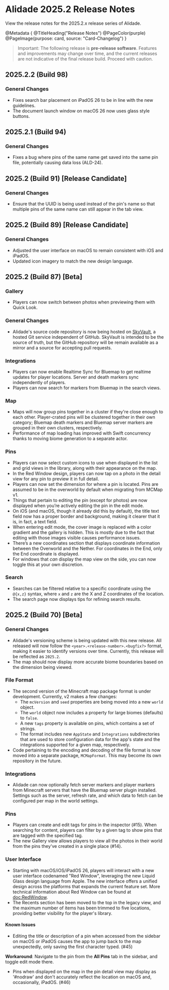 # Alidade 2025.2 Release Notes

View the release notes for the 2025.2.x release series of Alidade.

@Metadata {
    @TitleHeading("Release Notes")
    @PageColor(purple)
    @PageImage(purpose: card, source: "Card-Changelog")
}

> Important: The following release is **pre-release software**. Features
> and improvements may change over time, and the current releases are not
> indicative of the final release build. Proceed with caution.

## 2025.2.2 (Build 98)

### General Changes

- Fixes search bar placement on iPadOS 26 to be in line with the new
  guidelines.
- The document launch window on macOS 26 now uses glass style buttons.

## 2025.2.1 (Build 94)

### General Changes

- Fixes a bug where pins of the same name get saved into the same pin
  file, potentially causing data loss (ALD-24).

## 2025.2 (Build 91) [Release Candidate]

### General Changes

- Ensure that the UUID is being used instead of the pin's name so that
  multiple pins of the same name can still appear in the tab view.

## 2025.2 (Build 89) [Release Candidate]

### General Changes

- Adjusted the user interface on macOS to remain consistent with iOS and
  iPadOS.
- Updated icon imagery to match the new design language.

## 2025.2 (Build 87) [Beta]

### Gallery

- Players can now switch between photos when previewing them with Quick
  Look.

### General Changes

- Alidade's source code repository is now being hosted on
  [SkyVault](https://source.marquiskurt.net), a hosted Git service
  independent of GitHub. SkyVault is intended to be the source of truth,
  but the GitHub repository will be remain available as a mirror and a
  source for accepting pull requests.

### Integrations

- Players can now enable Realtime Sync for Bluemap to get realtime updates
  for player locations. Server and death markers sync independently of
  players.
- Players can now search for markers from Bluemap in the search views.

### Map

- Maps will now group pins together in a cluster if they're close enough
  to each other. Player-crated pins will be clustered together in their
  own category; Bluemap death markers and Bluemap server markers are
  grouped in their own clusters, respectively.
- Performance of map loading has improved with Swift concurrency thanks to
  moving biome generation to a separate actor.

### Pins

- Players can now select custom icons to use when displayed in the list
  and grid views in the library, along with their appearance on the map.
- In the Red Window design, players can now tap on a photo in the detail
  view for any pin to preview it in full detail.
- Players can now set the dimension for where a pin is located. Pins are
  assumed to be in the overworld by default when migrating from MCMap v1.
- Things that pertain to editing the pin (except for photos) are now
  displayed when you’re actively editing the pin in the edit mode.
- On iOS (and macOS, though it already did this by default), the title
  text field now has a proper border and background, making it clearer
  that it is, in fact, a text field.
- When entering edit mode, the cover image is replaced with a color
  gradient and the gallery is hidden. This is mostly due to the fact that
  editing with those images visible causes performance issues.
- There’s a new coordinates section that displays coordinate information
  between the Overworld and the Nether. For coordinates in the End, only
  the End coordinate is displayed.
- For windows that _can_ display the map view on the side, you can now
  toggle this at your own discretion.

### Search

- Searches can be filtered relative to a specific coordinate using the
  `@{x,z}` syntax, where `x` and `z` are the X and Z coordinates of the
  location.
- The search page now displays tips for refining search results.


## 2025.2 (Build 70) [Beta]

### General Changes

- Alidade's versioning scheme is being updated with this new release. All
  released will now follow the `<year>.<release-number>.<bugfix?>` format,
  making it easier to identify versions over time. Currently, this release
  will be reflected as `2025.2`.
- The map should now display more accurate biome boundaries based on the
  dimension being viewed.

### File Format

- The second version of the Minecraft map package format is under
  development. Currently, v2 makes a few changes:
  - The `mcVersion` and `seed` properties are being moved into a new
    `world` object.
  - The `world` object now includes a property for large biomes (defaults)
    to `false`.
  - A new `tags` property is available on pins, which contains a set of
    strings.
  - The format includes new `AppState` and `Integrations` subdirectories
    that are used to store configuration data for the app's state and the
    integrations supported for a given map, respectively.
- Code pertaining to the encoding and decoding of the file format is now
  moved into a separate package, `MCMapFormat`. This may become its own
  repository in the future.

### Integrations

- Alidade can now optionally fetch server markers and player markers from
  Minecraft servers that have the Bluemap server plugin installed.
  Settings such as the server, refresh rate, and which data to fetch can
  be configured per map in the world settings.

### Pins

- Players can create and edit tags for pins in the inspector (#15). When
  searching for content, players can filter by a given tag to show pins
  that are tagged with the specified tag.
- The new Gallery view allows players to view all the photos in their
  world from the pins they've created in a single place (#14).

### User Interface

- Starting with macOS/iOS/iPadOS 26, players will interact with a new user
  interface codenamed "Red Window", leveraging the new Liquid Glass design
  language from Apple. The new interface offers a unified design across
  the platforms that expands the current feature set. More technical
  information about Red Window can be found at <doc:RedWindow>.
- The Recents section has been moved to the top in the legacy view, and
  the maximum number of items has been trimmed to five locations,
  providing better visibility for the player's library.

#### Known Issues

- Editing the title or description of a pin when accessed from the sidebar
  on macOS or iPadOS causes the app to jump back to the map unexpectedly,
  only saving the first character typed. (#45)

**Workaround**: Navigate to the pin from the **All Pins** tab in the
sidebar, and toggle edit mode there.

- Pins when displayed on the map in the pin detail view may display as
  '#nodraw' and don't accurately reflect the location on macOS and,
  occasionally, iPadOS. (#46) 


